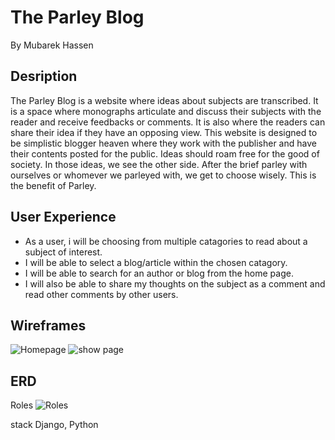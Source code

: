 # The Parley Blog
By Mubarek Hassen

## Desription
The Parley Blog is a website where ideas about subjects are transcribed. It is a space where monographs articulate and discuss their subjects with the reader and receive feedbacks or comments. It is also where the readers can share their idea if they have an opposing view.
This website is designed to be simplistic blogger heaven where they work with the publisher and have their contents posted for the public. Ideas should roam free for the good of society. In those ideas, we see the other side. After the brief parley with ourselves or whomever we parleyed with, we get to choose wisely. This is the benefit of Parley.

## User Experience
- As a user, i will be choosing from multiple catagories to read about a subject of interest.
- I will be able to select a blog/article within the chosen catagory.
- I will be able to search for an author or blog from the home page.
- I will also be able to share my thoughts on the subject as a comment and read other comments by other users.

## Wireframes
![Homepage](https://user-images.githubusercontent.com/102003916/171948510-4fe8d791-f9a9-432e-9b3b-690130e78869.png)
![show page](https://user-images.githubusercontent.com/102003916/171948599-18eb622e-a737-4f1c-8193-4e646f3ddb32.png)
## ERD
Roles
![Roles](https://user-images.githubusercontent.com/102003916/171948675-ccde55cb-f923-4e7f-bd78-4d55fefb0d41.png)

stack
Django, Python
